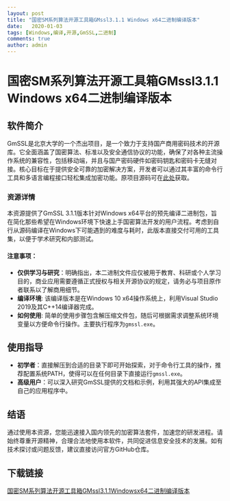 ```yaml
---
layout: post
title: "国密SM系列算法开源工具箱GMssl3.1.1 Windows x64二进制编译版本"
date:   2020-01-03
tags: [Windows,编译,开源,GmSSL,二进制]
comments: true
author: admin
---
```

# 国密SM系列算法开源工具箱GMssl3.1.1 Windows x64二进制编译版本

## 软件简介
GmSSL是北京大学的一个杰出项目，是一个致力于支持国产商用密码技术的开源库。它全面涵盖了国密算法、标准以及安全通信协议的功能，确保了对各种主流操作系统的兼容性，包括移动端，并且与国产密码硬件如密码钥匙和密码卡无缝对接。核心目标在于提供安全可靠的加密解决方案，开发者可以通过其丰富的命令行工具和多语言编程接口轻松集成加密功能。原项目源码可在[此处](https://github.com/guanzhi/GmSSL)获取。

### 资源详情
本资源提供了GmSSL 3.1.1版本针对Windows x64平台的预先编译二进制包，旨在简化那些希望在Windows环境下快速上手国密算法开发的用户流程。考虑到自行从源码编译在Windows下可能遇到的难度与耗时，此版本直接交付可用的工具集，以便于学术研究和内部测试。

#### 注意事项：
- **仅供学习与研究**：明确指出，本二进制文件应仅被用于教育、科研或个人学习目的，商业应用需要遵循正式授权与相关开源协议的规定，请务必与项目原作者联系以了解商用细节。
- **编译环境**: 该编译版本是在Windows 10 x64操作系统上，利用Visual Studio 2019及其C++14编译器完成。
- **如何使用**: 简单的使用步骤包含解压缩文件包，随后可根据需求调整系统环境变量以方便命令行操作。主要执行程序为`gmssl.exe`。

## 使用指导
- **初学者**：直接解压到合适的目录下即可开始探索，对于命令行工具的操作，推荐配置系统PATH，使得可以在任何目录下直接运行`gmssl.exe`。
- **高级用户**：可以深入研究GmSSL提供的文档和示例，利用其强大的API集成至自己的应用程序中。

## 结语
通过使用本资源，您能迅速接入国内领先的加密算法套件，加速您的研发进程。请始终尊重开源精神，合理合法地使用本软件，共同促进信息安全技术的发展。如有技术探讨或问题反馈，建议直接访问官方GitHub仓库。

## 下载链接

[国密SM系列算法开源工具箱GMssl3.1.1Windowsx64二进制编译版本](https://pan.quark.cn/s/54bd76f6368c)